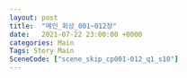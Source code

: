 ```yaml
---
layout: post
title:  "메인_회상_001~012장"
date:   2021-07-22 23:00:00 +0000
categories: Main
Tags: Story Main
SceneCode: ["scene_skip_cp001-012_q1_s10"]
---
```

